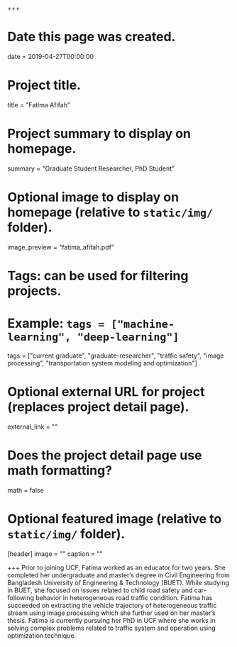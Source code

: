 +++
# Date this page was created.
date = 2019-04-27T00:00:00

# Project title.
title = "Fatima Afifah"

# Project summary to display on homepage.
summary = "Graduate Student Researcher, PhD Student"

# Optional image to display on homepage (relative to `static/img/` folder).
image_preview = "fatima_afifah.pdf"

# Tags: can be used for filtering projects.
# Example: `tags = ["machine-learning", "deep-learning"]`
tags = ["current graduate", "graduate-researcher", "traffic safety", "image processing", "transportation system modeling and optimization"]

# Optional external URL for project (replaces project detail page).
external_link = ""

# Does the project detail page use math formatting?
math = false

# Optional featured image (relative to `static/img/` folder).
[header]
image = ""
caption = ""

+++
Prior to joining UCF, Fatima worked as an educator for two years.  She completed her undergraduate and master’s degree in Civil Engineering from Bangladesh University of Engineering & Technology (BUET). While studying in BUET, she focused on issues related to child road safety and car-following behavior in heterogeneous road traffic condition. Fatima has succeeded on extracting the vehicle trajectory of heterogeneous traffic stream using image processing which she further used on her master’s thesis. Fatima is currently pursuing her PhD in UCF where she works in solving complex problems related to traffic system and operation using optimization technique.

